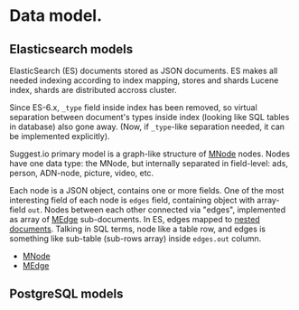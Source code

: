 # Data model.

## Elasticsearch models
ElasticSearch (ES) documents stored as JSON documents. ES makes all needed indexing according to index mapping,
stores and shards Lucene index, shards are distributed accross cluster.

Since ES-6.x, `_type` field inside index has been removed, so virtual separation between document's types inside index
(looking like SQL tables in database) also gone away. (Now, if `_type`-like separation needed, it can be implemented explicitly).

Suggest.io primary model is a graph-like structure of [MNode](mnode.md) nodes.
Nodes have one data type: the MNode, but internally separated in field-level: ads, person, ADN-node, picture, video, etc.

Each node is a JSON object, contains one or more fields.
One of the most interesting field of each node is `edges` field, containing object with array-field `out`.
Nodes between each other connected via "edges", implemented as array of [MEdge](medge.md) sub-documents.
In ES, edges mapped to [nested documents](https://www.elastic.co/guide/en/elasticsearch/reference/current/nested.html).
Talking in SQL terms, node like a table row, and edges is something like sub-table (sub-rows array) inside `edges.out` column.

- [MNode](mnode.md)
- [MEdge](medge.md)


## PostgreSQL models

